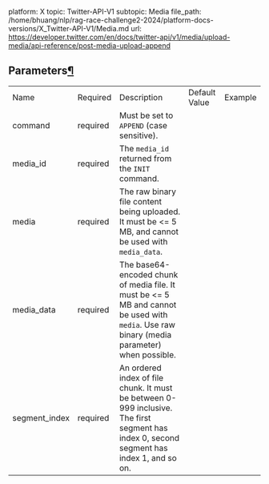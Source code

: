 platform: X
topic: Twitter-API-V1
subtopic: Media
file_path: /home/bhuang/nlp/rag-race-challenge2-2024/platform-docs-versions/X_Twitter-API-V1/Media.md
url: https://developer.twitter.com/en/docs/twitter-api/v1/media/upload-media/api-reference/post-media-upload-append

## Parameters[¶](#parameters "Permalink to this headline")

|     |     |     |     |     |
| --- | --- | --- | --- | --- |
| Name | Required | Description | Default Value | Example |
| command | required | Must be set to `APPEND` (case sensitive). |     |     |
| media\_id | required | The `media_id` returned from the `INIT` command. |     |     |
| media | required | The raw binary file content being uploaded. It must be <= 5 MB, and cannot be used with `media_data`. |     |     |
| media\_data | required | The base64-encoded chunk of media file. It must be <= 5 MB and cannot be used with `media`. Use raw binary (media parameter) when possible. |     |     |
| segment\_index | required | An ordered index of file chunk. It must be between 0-999 inclusive. The first segment has index 0, second segment has index 1, and so on. |     |     |